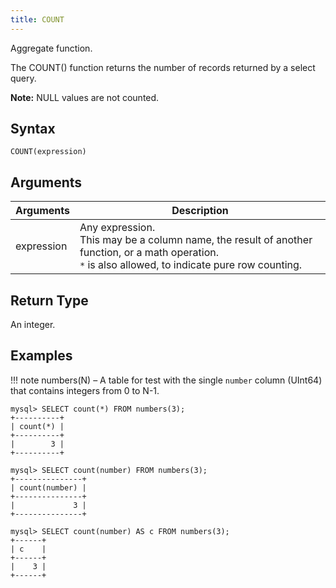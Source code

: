 ```yaml
---
title: COUNT
---
```


Aggregate function. 

The COUNT() function returns the number of records returned by a select query.

**Note:** NULL values are not counted.

## Syntax

```
COUNT(expression)
```

## Arguments

| Arguments   | Description |
| ----------- | ----------- |
| expression  | Any expression. <br /> This may be a column name, the result of another function, or a math operation.<br />`*` is also allowed, to indicate pure row counting.

## Return Type

An integer.

## Examples

!!! note
    numbers(N) – A table for test with the single `number` column (UInt64) that contains integers from 0 to N-1.

```
mysql> SELECT count(*) FROM numbers(3);
+----------+
| count(*) |
+----------+
|        3 |
+----------+

mysql> SELECT count(number) FROM numbers(3);
+---------------+
| count(number) |
+---------------+
|             3 |
+---------------+

mysql> SELECT count(number) AS c FROM numbers(3);
+------+
| c    |
+------+
|    3 |
+------+
```
